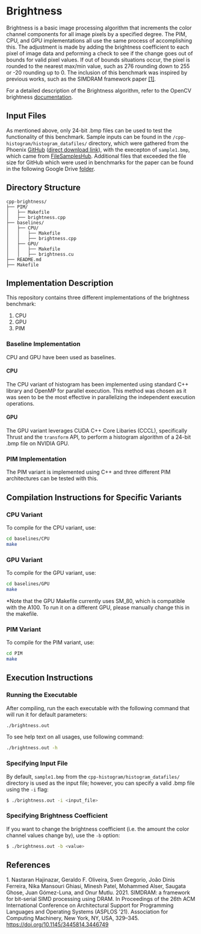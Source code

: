 # Brightness

Brightness is a basic image processing algorithm that increments the color channel components for all image pixels by a specified degree. The PIM, CPU, and GPU implementations all use the same process of accomplishing this. The adjustment is made by adding the brightness coefficient to each pixel of image data and peforming a check to see if the change goes out of bounds for valid pixel values. If out of bounds situations occur, the pixel is rounded to the nearest max/min value, such as 276 rounding down to 255 or -20 rounding up to 0. The inclusion of this benchmark was inspired by previous works, such as the SIMDRAM framework paper [[1]](#1).

For a detailed description of the Brightness algorithm, refer to the OpenCV brightness [documentation](https://docs.opencv.org/4.x/d3/dc1/tutorial_basic_linear_transform.html).

## Input Files

As mentioned above, only 24-bit .bmp files can be used to test the functionality of this benchmark. Sample inputs can be found in the `/cpp-histogram/histogram_datafiles/` directory, which were gathered from the Phoenix [GitHub](https://github.com/fasiddique/DRAMAP-Phoenix/tree/main) ([direct download link](http://csl.stanford.edu/~christos/data/histogram.tar.gz)), with the execepton of `sample1.bmp`, which came from [FileSamplesHub](https://filesampleshub.com/format/image/bmp). Additional files that exceeded the file size for GitHub which were used in benchmarks for the paper can be found in the following Google Drive [folder](https://drive.google.com/drive/u/3/folders/1sKFcEftxzln6rtjftChb5Yog_9S5CDRd).

## Directory Structure

```
cpp-brightness/
├── PIM/
│   ├── Makefile
│   ├── brightness.cpp
├── baselines/
│   ├── CPU/
│   │   ├── Makefile
│   │   ├── brightness.cpp
│   ├── GPU/
│   │   ├── Makefile
│   │   ├── brightness.cu
├── README.md
├── Makefile
```

## Implementation Description

This repository contains three different implementations of the brightness benchmark:

1. CPU
2. GPU
3. PIM

### Baseline Implementation

CPU and GPU have been used as baselines.

#### CPU

The CPU variant of histogram has been implemented using standard C++ library and OpenMP for parallel execution. This method was chosen as it was seen to be the most effective in parallelizing the independent execution operations. 

#### GPU

The GPU variant leverages CUDA C++ Core Libaries (CCCL), specifically Thrust and the `transform` API, to perform a histogram algorithm of a 24-bit .bmp file on NVIDIA GPU.

### PIM Implementation

The PIM variant is implemented using C++ and three different PIM architectures can be tested with this.

## Compilation Instructions for Specific Variants

### CPU Variant

To compile for the CPU variant, use:

```bash
cd baselines/CPU
make
```

### GPU Variant

To compile for the GPU variant, use:

```bash
cd baselines/GPU
make
```
*Note that the GPU Makefile currently uses SM_80, which is compatible with the A100. To run it on a different GPU, please manually change this in the makefile.

### PIM Variant

To compile for the PIM variant, use:

```bash
cd PIM
make
```

## Execution Instructions

### Running the Executable

After compiling, run the each executable with the following command that will run it for default parameters:

```bash
./brightness.out
```

To see help text on all usages, use following command:

```bash
./brightness.out -h
```

### Specifying Input File

By default, `sample1.bmp` from the `cpp-histogram/histogram_datafiles/` directory is used as the input file; however, you can specify a valid .bmp file using the `-i` flag:

```bash
$ ./brightness.out -i <input_file>
```

### Specifying Brightness Coefficient

If you want to change the brightness coefficient (i.e. the amount the color channel values change by), use the `-b` option:

```bash
$ ./brightness.out -b <value>
```

## References

<a id = "1">1.</a>
Nastaran Hajinazar, Geraldo F. Oliveira, Sven Gregorio, João Dinis Ferreira, Nika Mansouri Ghiasi, Minesh Patel, Mohammed Alser, Saugata Ghose, Juan Gómez-Luna, and Onur Mutlu. 2021. SIMDRAM: a framework for bit-serial SIMD processing using DRAM. In Proceedings of the 26th ACM International Conference on Architectural Support for Programming Languages and Operating Systems (ASPLOS '21). Association for Computing Machinery, New York, NY, USA, 329–345. https://doi.org/10.1145/3445814.3446749